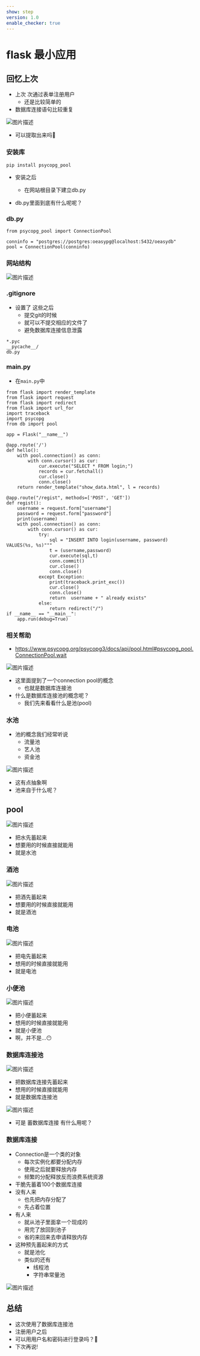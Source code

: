 ```yaml
---
show: step
version: 1.0
enable_checker: true
---
```


# flask 最小应用

## 回忆上次

- 上次 次通过表单注册用户
	- 还是比较简单的
- 数据库连接语句比较重复

![图片描述](https://doc.shiyanlou.com/courses/uid1190679-20230123-1674471803521)

- 可以提取出来吗🤔

### 安装库
```
pip install psycopg_pool
```

- 安装之后
	- 在网站根目录下建立db.py


- db.py里面到底有什么呢呢？

### db.py

```
from psycopg_pool import ConnectionPool

conninfo = "postgres://postgres:oeasypg@localhost:5432/oeasydb"
pool = ConnectionPool(conninfo)
```

### 网站结构

![图片描述](https://doc.shiyanlou.com/courses/uid1190679-20230526-1685105118174)

### .gitignore

- 设置了 这些之后
	- 提交git的时候
	- 就可以不提交相应的文件了
	- 避免数据库连接信息泄露

```
*.pyc
__pycache__/
db.py
```
### main.py
- 在`main.py`中

```from flask import Flask
from flask import render_template
from flask import request
from flask import redirect
from flask import url_for
import traceback
import psycopg
from db import pool

app = Flask("__name__")

@app.route('/')
def hello():
    with pool.connection() as conn:
        with conn.cursor() as cur:
            cur.execute("SELECT * FROM login;")
            records = cur.fetchall()
            cur.close()
            conn.close()
    return render_template("show_data.html", l = records)

@app.route("/regist", methods=['POST', 'GET'])
def regist():
    username = request.form["username"]
    password = request.form["password"]
    print(username)
    with pool.connection() as conn:
        with conn.cursor() as cur:
            try:
                sql = "INSERT INTO login(username, password) VALUES(%s, %s)"""
                t = (username,password)
                cur.execute(sql,t)
                conn.commit()
                cur.close()
                conn.close()
            except Exception:
                print(traceback.print_exc())
                cur.close()
                conn.close()
                return  username + " already exists"
            else:
                return redirect("/")
if __name__ == "__main__":
    app.run(debug=True)
```

### 相关帮助

- https://www.psycopg.org/psycopg3/docs/api/pool.html#psycopg_pool.ConnectionPool.wait

![图片描述](https://doc.shiyanlou.com/courses/uid1190679-20230123-1674477531946)


- 这里面提到了一个connection pool的概念
	- 也就是数据库连接池
- 什么是数据库连接池的概念呢？
	- 我们先来看看什么是池(pool)

### 水池

- 池的概念我们经常听说
	- 流量池
	- 艺人池
	- 资金池

![图片描述](https://doc.shiyanlou.com/courses/uid1190679-20220616-1655338141396)

- 这有点抽象啊
- 池来自于什么呢？

## pool

![图片描述](https://doc.shiyanlou.com/courses/uid1190679-20220504-1651670572324)

- 把水先蓄起来
- 想要用的时候直接就能用
- 就是水池

### 酒池

![图片描述](https://doc.shiyanlou.com/courses/uid1190679-20220504-1651672985356)

- 把酒先蓄起来
- 想要用的时候直接就能用
- 就是酒池

### 电池

![图片描述](https://doc.shiyanlou.com/courses/uid1190679-20220504-1651670830918)

- 把电先蓄起来
- 想用的时候直接就能用
- 就是电池

### 小便池

![图片描述](https://doc.shiyanlou.com/courses/uid1190679-20220522-1653183199629)

- 把小便蓄起来
- 想用的时候直接就能用
- 就是小便池
- 啊，并不是...😶

### 数据库连接池

![图片描述](https://doc.shiyanlou.com/courses/uid1190679-20230207-1675777764761)

- 把数据库连接先蓄起来
- 想用的时候直接就能用
- 就是数据库连接池

![图片描述](https://doc.shiyanlou.com/courses/uid1190679-20230207-1675777779052)

- 可是 蓄数据库连接 有什么用呢？

### 数据库连接

- Connection是一个类的对象
	- 每次实例化都要分配内存
	- 使用之后就要释放内存
	- 频繁的分配释放反而浪费系统资源
- 干脆先蓄着100个数据库连接
- 没有人来
	- 也先把内存分配了
	- 先占着位置
- 有人来
	- 就从池子里面拿一个现成的
	- 用完了放回到池子
	- 省的来回来去申请释放内存
- 这种预先蓄起来的方式
	- 就是池化
	- 类似的还有
		- 线程池
		- 字符串常量池

![图片描述](https://doc.shiyanlou.com/courses/uid1190679-20230526-1685105340395)

## 总结

- 这次使用了数据库连接池
- 注册用户之后
- 可以用用户名和密码进行登录吗？🤔
- 下次再说!